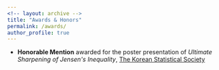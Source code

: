 ```yaml
---
<!-- layout: archive -->
title: "Awards & Honors"
permalink: /awards/
author_profile: true
---
```

* **Honorable Mention** awarded for the poster presentation of _Ultimate Sharpening of Jensen's Inequality_, [The Korean Statistical Society](https://www.kss.or.kr/english)